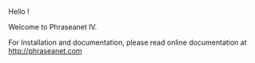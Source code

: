 Hello !

Welcome to Phraseanet IV.

For Installation and documentation, please read online documentation
at http://phraseanet.com


